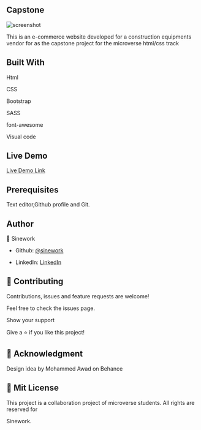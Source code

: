 ## Capstone

![screenshot](./images/sn1.PNG)

</h1>This is an e-commerce website developed for a construction equipments vendor for as  the capstone project for the microverse html/css track</h1>

## Built With

Html

CSS

Bootstrap

SASS

font-awesome

Visual code

## Live Demo

[Live Demo Link](https://elastic-jackson-c78082.netlify.app/)

## Prerequisites

Text editor,Github profile and Git.

## Author

👤 Sinework

- Github: [@sinework](https://github.com/sinework)

- LinkedIn: [LinkedIn](https://www.linkedin.com/in/sinework-amare-731a6a125/)

## 🤝 Contributing

Contributions, issues and feature requests are welcome!

Feel free to check the issues page.

Show your support

Give a ⭐️ if you like this project!

## 🤝 Acknowledgment
Design idea by Mohammed Awad on Behance

## 📝 Mit License

This project is a collaboration project of microverse students. All rights are reserved for

Sinework.
